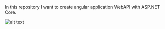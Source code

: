 In this repository I want to create angular application WebAPI with ASP.NET Core.

![alt text](https://github.com/mucoa/CustomerApp/assets/72553530/d02fbff5-144e-4ff3-a4ab-510d755bbdaf)


